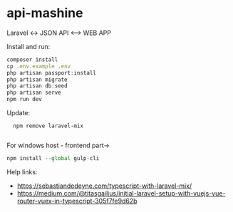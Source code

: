 # api-mashine
Laravel &lt;-> JSON API &lt;--> WEB APP

Install and run:

```js
composer install
cp .env.example .env
php artisan passport:install
php artisan migrate
php artisan db:seed
php artisan serve
npm run dev
```

Update:

```
  npm remove laravel-mix
  
```


For windows host - frontend part->

```js
npm install --global gulp-cli
```

Help links:

 - https://sebastiandedeyne.com/typescript-with-laravel-mix/
 - https://medium.com/@titasgailius/initial-laravel-setup-with-vuejs-vue-router-vuex-in-typescript-305f7fe9d62b


